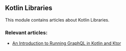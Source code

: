 ## Kotlin Libraries

This module contains articles about Kotlin Libraries.

### Relevant articles:
- [An Introduction to Running GraphQL in Kotlin and Ktor](https://www.baeldung.com/kotlin/graphql-ktor)
